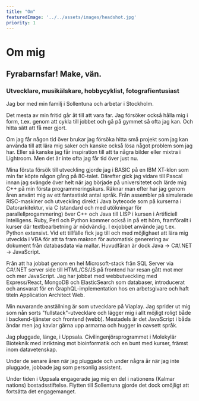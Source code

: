 ```yaml
---
title: "Om"
featuredImage: '../../assets/images/headshot.jpg'
priority: 1
---
```


# Om mig
## Fyrabarnsfar! Make, vän.
### Utvecklare, musikälskare, hobbycyklist, fotografientusiast


Jag bor med min familj i Sollentuna och arbetar i Stockholm.

Det mesta av min fritid går åt till att vara far. Jag försöker också hålla mig i form, t.ex. genom att cykla till jobbet och gå på gymmet så ofta jag kan. Och hitta sätt att få mer gjort.

Om jag får någon tid över brukar jag försöka hitta små projekt som jag kan använda till att lära mig saker och kanske också lösa något problem som jag har. Eller så kanske jag får inspiration till att ta några bilder eller mixtra i Lightroom. Men det är inte ofta jag får tid över just nu.

Mina första försök till utveckling gjorde jag i BASIC på en IBM XT-klon som min far köpte någon gång på 80-talet. Därefter gick jag vidare till Pascal innan jag svängde över helt när jag började på universitetet och lärde mig C++ på min första programmeringskurs.
Räknar man efter har jag genom åren använt mig av ett fantastiskt antal språk. Från assembler på simulerade RISC-maskiner och utveckling direkt i Java bytecode som på kurserna i Datorarkitektur, via C (standard och med utökningar för parallellprogammering) över C++ och Java till LISP i kursen i Artificiell Intelligens. Ruby, Perl och Python kommer också in på ett hörn, framförallt i kurser där textbearbetning är nödvändig. I exjobbet använde jag t.ex. Python extensivt. Vid ett tillfälle fick jag till och med möjlighaet att lära mig utveckla i VBA för att ta fram makron för automatisk generering av dokument från databasdata via mallar. Huvudfåran är dock Java -> C#/.NET -> JavaScript.

Från att ha jobbat genom en hel Microsoft-stack från SQL Server via C#/.NET server side till HTML/CS/JS på frontend har resan gått mot mer och mer JavaScript. Jag har jobbat med webbutveckling med Express/React, MongoDB och ElasticSearch som databaser, introducerat och ansvarat för en GraphQL-implementation hos en arbetsgivare och haft titeln Application Architect Web.

Min nuvarande anställning är som utvecklare på Viaplay. Jag sprider ut mig som nån sorts "fullstack"-utvecklare och lägger mig i allt möjligt roligt både i backend-tjänster och frontend (webb). Mestadels är det JavaScript i båda ändar men jag kavlar gärna upp armarna och hugger in oavsett språk.

Jag pluggade, länge, i Uppsala. Civilingenjörsprogrammet i Molekylär Bioteknik med inriktning mot bioinformatik och en bunt med kurser, främst inom datavetenskap.

Under de senare åren när jag pluggade och under några år när jag inte pluggade, jobbade jag som personlig assistent.

Under tiden i Uppsala engagerade jag mig en del i nationens (Kalmar nations) bostadsstiftelse. Flytten till Sollentuna gjorde det dock omöjligt att fortsätta det engagemanget.